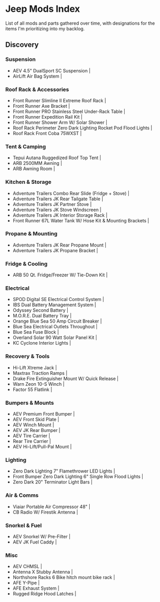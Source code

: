 # Jeep Mods Index
List of all mods and parts gathered over time, with designations for the items I'm prioritizing into my backlog. 




## Discovery

### Suspension
- AEV 4.5" DualSport SC Suspension |
- AirLift Air Bag System |
### Roof Rack & Accessories
- Front Runner Slimline II Extreme Roof Rack |
- Front Runner Axe Bracket |
- Front Runner PRO Stainless Steel Under-Rack Table |
- Front Runner Expedition Rail Kit |
- Front Runner Shower Arm W/ Solar Shower |
- Roof Rack Perimeter Zero Dark Lighting Rocket Pod Flood Lights |
- Roof Rack Front Coba 75WXST |
### Tent & Camping
- Tepui Autana Ruggedized Roof Top Tent |
- ARB 2500MM Awning |
- ARB Awning Room |
### Kitchen & Storage
- Adventure Trailers Combo Rear Slide (Fridge + Stove) |
- Adventure Trailers JK Rear Tailgate Table |
- Adventure Trailers JK Partner Stove |
- Adventure Trailers JK Stove Windscreen |
- Adventure Trailers JK Interior Storage Rack |
- Front Runner 67L Water Tank W/ Hose Kit & Mounting Brackets |
### Propane & Mounting
- Adventure Trailers JK Rear Propane Mount |
- Adventure Trailers JK Propane Bracket |
### Fridge & Cooling
- ARB 50 Qt. Fridge/Freezer W/ Tie-Down Kit |
### Electrical
- SPOD Digital SE Electrical Control System |
- IBS Dual Battery Management System |
- Odyssey Second Battery |
- M.O.R.E. Dual Battery Tray |
- Orange Blue Sea 50 Amp Circuit Breaker |
- Blue Sea Electrical Outlets Throughout |
- Blue Sea Fuse Block |
- Overland Solar 90 Watt Solar Panel Kit |
- KC Cyclone Interior Lights |
### Recovery & Tools
- Hi-Lift Xtreme Jack |
- Maxtrax Traction Ramps |
- Drake Fire Extinguisher Mount W/ Quick Release |
- Warn Zeon 10-S Winch |
- Factor 55 Flatlink |
### Bumpers & Mounts
- AEV Premium Front Bumper |
- AEV Front Skid Plate |
- AEV Winch Mount |
- AEV JK Rear Bumper |
- AEV Tire Carrier |
- Rear Tire Carrier |
- AEV Hi-Lift/Pull-Pal Mount |
### Lighting
- Zero Dark Lighting 7" Flamethrower LED Lights |
- Front Bumper Zero Dark Lighting 6" Single Row Flood Lights |
- Zero Dark 20" Terminator Light Bars |
### Air & Comms
- Viaiar Portable Air Compressor 48" |
- CB Radio W/ Firestik Antenna |
### Snorkel & Fuel
- AEV Snorkel W/ Pre-Filter |
- AEV JK Fuel Caddy |
### Misc
- AEV CHMSL |
- Antenna X Stubby Antenna |
- Northshore Racks 6 Bike hitch mount bike rack |
- AFE Y-Pipe |
- AFE Exhaust System |
- Rugged Ridge Hood Latches |